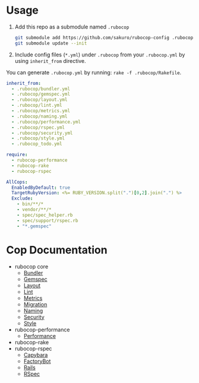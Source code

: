 # Usage

1. Add this repo as a submodule named `.rubocop`
    ```sh
    git submodule add https://github.com/sakuro/rubocop-config .rubocop
    git submodule update --init
    ```
2. Include config files (`*.yml`) under `.rubocop` from your `.rubocop.yml` by using `inherit_from` directive.

You can generate `.rubocop.yml` by running: `rake -f .rubocop/Rakefile`.

```yaml
inherit_from:
  - .rubocop/bundler.yml
  - .rubocop/gemspec.yml
  - .rubocop/layout.yml
  - .rubocop/lint.yml
  - .rubocop/metrics.yml
  - .rubocop/naming.yml
  - .rubocop/performance.yml
  - .rubocop/rspec.yml
  - .rubocop/security.yml
  - .rubocop/style.yml
  - .rubocop_todo.yml

require:
  - rubocop-performance
  - rubocop-rake
  - rubocop-rspec

AllCops:
  EnabledByDefault: true
  TargetRubyVersion: <%= RUBY_VERSION.split(".")[0,2].join(".") %>
  Exclude:
    - bin/**/*
    - vendor/**/*
    - spec/spec_helper.rb
    - spec/support/rspec.rb
    - "*.gemspec"
```

# Cop Documentation

* rubocop core
  * [Bundler](https://docs.rubocop.org/rubocop/cops_bundler.html)
  * [Gemspec](https://docs.rubocop.org/rubocop/cops_gemspec.html)
  * [Layout](https://docs.rubocop.org/rubocop/cops_layout.html)
  * [Lint](https://docs.rubocop.org/rubocop/cops_lint.html)
  * [Metrics](https://docs.rubocop.org/rubocop/cops_metrics.html)
  * [Migration](https://docs.rubocop.org/rubocop/cops_migration.html)
  * [Naming](https://docs.rubocop.org/rubocop/cops_naming.html)
  * [Security](https://docs.rubocop.org/rubocop/cops_security.html)
  * [Style](https://docs.rubocop.org/rubocop/cops_style.html)
* rubocop-performance
  * [Performance](https://docs.rubocop.org/rubocop-performance/cops_performance.html)
* rubocop-rake
* rubocop-rspec
  * [Capybara](https://docs.rubocop.org/rubocop-rspec/cops_rspec_capybara.html)
  * [FactoryBot](https://docs.rubocop.org/rubocop-rspec/cops_rspec_factorybot.html)
  * [Rails](https://docs.rubocop.org/rubocop-rspec/cops_rspec_rails.html)
  * [RSpec](https://docs.rubocop.org/rubocop-rspec/cops_rspec.html)
